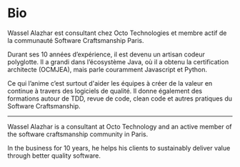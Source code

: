 # Bio

Wassel Alazhar est consultant chez Octo Technologies et membre actif de la communauté Software Craftsmanship Paris.

Durant ses 10 années d’expérience, il est devenu un artisan codeur polyglotte. Il a grandi dans l’écosystème Java, où il a obtenu la certification architecte (OCMJEA), mais parle couramment Javascript et Python.

Ce qui l’anime c’est surtout d'aider les équipes à créer de la valeur en continue à travers des logiciels de qualité. Il donne également des formations autour de TDD, revue de code, clean code et autres pratiques du Software Craftsmanship.

-----------------------------------------------------------------------------------------------------------------------
Wassel Alazhar is a consultant at Octo Technology and an active member of the software craftsmanship community in Paris.

In the business for 10 years, he helps his clients to sustainably deliver value through better quality software.
